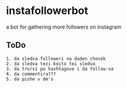 


# instafollowerbot



a bot for gathering more followers on instagram




## ToDo



    1. da sledva followeri na daden chovek
    2. da sledva tezi koito toi sledva
    3. da trursi po hashtagove i da follow-va
    4. da commentira???
    5. da pishe v dm's
